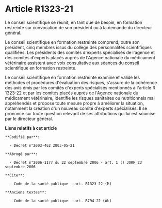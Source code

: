 # Article R1323-21

Le conseil scientifique se réunit, en tant que de besoin, en formation restreinte sur convocation de son président ou à la
demande du directeur général.

Le conseil scientifique en formation restreinte comprend, outre son président, cinq membres issus du collège des
personnalités scientifiques qualifiées. Les présidents des comités d'experts spécialisés de l'agence et des comités d'experts
placés auprès de l'Agence nationale du médicament vétérinaire assistent avec voix consultative aux séances du conseil
scientifique en formation restreinte.

Le conseil scientifique en formation restreinte examine et valide les méthodes et procédures d'évaluation des risques,
s'assure de la cohérence des avis émis par les comités d'experts spécialisés mentionnés à l'article R. 1323-22 et par les
comités placés auprès de l'Agence nationale du médicament vétérinaire, identifie les risques sanitaires ou nutritionnels mal
appréhendés et propose toute mesure propre à améliorer la situation, notamment la création d'un nouveau comité d'experts
spécialisés. Il se prononce sur toute question relevant de ses attributions qui lui est soumise par le directeur général.

**Liens relatifs à cet article**

	**Codifié par**:

	  - Décret n°2003-462 2003-05-21

	**Abrogé par**:

	  - Décret n°2006-1177 du 22 septembre 2006 - art. 1 () JORF 23 septembre 2006

	**Cite**:

	  - Code de la santé publique - art. R1323-22 (M)

	**Anciens textes**:

	  - Code de la santé publique - art. R794-22 (Ab)
